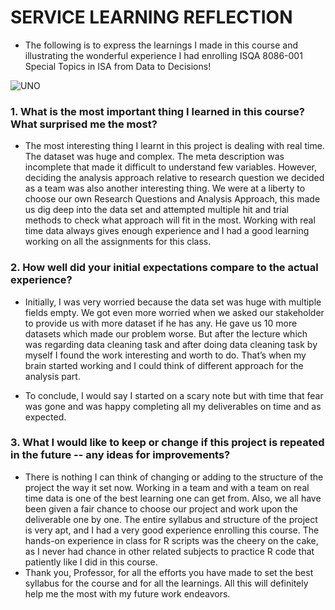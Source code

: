 # SERVICE LEARNING REFLECTION
* The following is to express the learnings I made in this course and illustrating the wonderful experience I had enrolling ISQA 8086-001 Special Topics in ISA from Data to Decisions!

![UNO](https://www.unomaha.edu/news/2017/11/img/0161-IMG_MDMW_UC_5_REQUIRED_ELEMENTS_1.jpg) 

### 1. What is the most important thing I learned in this course? What surprised me the most?
* The most interesting thing I learnt in this project is dealing with real time. The dataset was huge and complex. The meta description was incomplete that made it difficult to understand few variables. However, deciding the analysis approach relative to research question we decided as a team was also another interesting thing. We were at a liberty to choose our own Research Questions and Analysis Approach, this made us dig deep into the data set and attempted multiple hit and trial methods to check what approach will fit in the most. Working with real time data always gives enough experience and I had a good learning working on all the assignments for this class. 
### 2. How well did your initial expectations compare to the actual experience?
* Initially, I was very worried because the data set was huge with multiple fields empty. We got even more worried when we asked our stakeholder to provide us with more dataset if he has any. He gave us 10 more datasets which made our problem worse. But after the lecture which was regarding data cleaning task and after doing data cleaning task by myself I found the work interesting and worth to do. That’s when my brain started working and I could think of different approach for the analysis part.

* To conclude, I would say I started on a scary note but with time that fear was gone and was happy completing all my deliverables on time and as expected.

### 3. What I would like to keep or change if this project is repeated in the future -- any ideas for improvements?
* There is nothing I can think of changing or adding to the structure of the project the way it set now. Working in a team and with a team on real time data is one of the best learning one can get from. Also, we all have been given a fair chance to choose our project and work upon the deliverable one by one.
The entire syllabus and structure of the project is very apt, and I had a very good experience enrolling this course. The hands-on experience in class for R scripts was the cheery on the cake, as I never had chance in other related subjects to practice R code that patiently like I did in this course.
* Thank you, Professor, for all the efforts you have made to set the best syllabus for the course and for all the learnings. All this will definitely help me the most with my future work endeavors.

